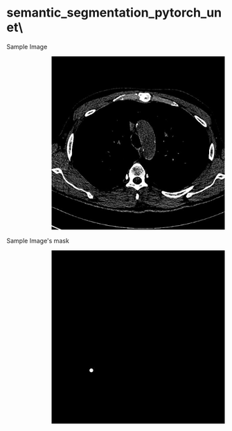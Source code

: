 # semantic_segmentation_pytorch_unet\

Sample Image
<div style="text-align: right">
<img src="screenshots/image.jpg" width="400" height="400" />
</div>

Sample Image's mask
<div style="text-align: right">
<img src="screenshots/mask.jpg" width="400" height="400" />
</div>
